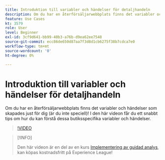 ```yaml
---
title: Introduktion till variabler och händelser för detaljhandeln
description: Om du har en återförsäljarwebbplats finns det variabler och händelser som skapades just för dig (är du inte speciell)! I den här videon får du ett snabbt tips om hur du kan förstå dessa butiksspecifika variabler och händelser.
feature: Use Cases
kt: 3579
role: User
level: Beginner
exl-id: 3cf9d641-bb99-40b3-a76b-d9ea62ee7548
source-git-commit: ecc86de650d87aa7f3d8d1cb6275f38b7cdca7e0
workflow-type: tm+mt
source-wordcount: '0'
ht-degree: 0%

---
```


# Introduktion till variabler och händelser för detaljhandeln

Om du har en återförsäljarwebbplats finns det variabler och händelser som skapades just för dig (är du inte speciell)! I den här videon får du ett snabbt tips om hur du kan förstå dessa butiksspecifika variabler och händelser.

>[!VIDEO](https://video.tv.adobe.com/v/28750/?quality=12&learn=on)

>[!INFO]
>
> Den här videon är en del av en kurs [Implementering av guidad analys](https://experienceleague.adobe.com/?recommended=Analytics-D-1-2019.1), kan köpas kostnadsfritt på Experience League!
